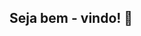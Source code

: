 ## Seja bem - vindo! 👋

<!--
**MateusAragao1997/MateusAragao1997** is a ✨ _special_ ✨ repository because its `README.md` (this file) appears on your GitHub profile.

Here are some ideas to get you started:

- 🔭 Hoje trabalho com e-commerce
- 🌱 Estudando Análise e Desenvolvimento de sistemas, Python e Banco de Dados (SQL)
- 😄 Pronouns: ele/ dele

-->
